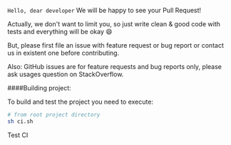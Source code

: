 `Hello, dear developer`
We will be happy to see your Pull Request!

Actually, we don't want to limit you, so just write clean & good code with tests and everything will be okay :smile:

But, please first file an issue with feature request or bug report or contact us in existent one before contributing.

Also: GitHub issues are for feature requests and bug reports only, please ask usages question on StackOverflow.

####Building project:

To build and test the project you need to execute:
```bash
# from root project directory
sh ci.sh
```

Test CI
